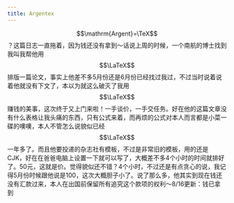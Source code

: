 ```yaml
---
title: Argentex
---
```


$$\mathrm{Argent}=\TeX$$ ？这篇日志一直拖着，因为钱还没有拿到～话说上周的时候，一个南航的博士找到我叫我帮他用 $$\LaTeX$$ 排版一篇论文，事实上他差不多5月份还是6月份已经找过我过，不过当时说着说着他就没有下文了，本以为就这么破灭了我用 $$\LaTeX$$ 赚钱的美事，这次终于又上门来啦！一手谈价，一手交任务。好在他的这篇文章没有什么表格让我头痛的东西，只有公式来着，而再烦的公式对本人而言都是小菜一碟的噢噢，本人不管怎么说貌似已经 $$\LaTeX$$ 一年多了。而且他要投递的杂志社有模板，不过是非常旧的模板，用的还是 CJK，好在在爸爸电脑上设置一下就可以写了，大概差不多4个小时的时间就排好了。50元，这就是价。觉得貌似还不错？4个小时，不过还是有点贪心的说，我记得5月份时候跟他说是100，这次大概胆子小了。说了那么多，他其实到现在钱还没有汇款过来，本人在出国前保留所有追究这个款项的权利～8/16更新：钱已拿到